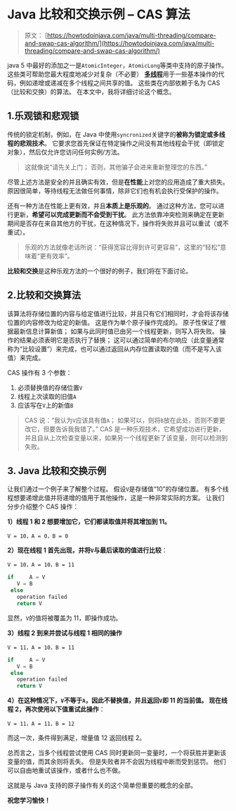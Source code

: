 # Java 比较和交换示例 – CAS 算法

> 原文： [https://howtodoinjava.com/java/multi-threading/compare-and-swap-cas-algorithm/](https://howtodoinjava.com/java/multi-threading/compare-and-swap-cas-algorithm/)

java 5 中最好的添加之一是`AtomicInteger`，`AtomicLong`等类中支持的原子操作。这些类可帮助您最大程度地减少对复杂（不必要） [**多线程**](//howtodoinjava.com/category/java/multi-threading/ "multi-threading")用于一些基本操作的代码，例如递增或递减在多个线程之间共享的值。 这些类在内部依赖于名为  CAS（比较和交换）的算法。 在本文中，我将详细讨论这个概念。

## 1.乐观锁和悲观锁

传统的锁定机制，例如，在 Java 中使用`syncronized`关键字的**被称为锁定或多线程的悲观技术**。 它要求您首先保证在特定操作之间没有其他线程会干扰（即锁定对象），然后仅允许您访问任何实例/方法。

> 这就像说“请先关上门； 否则，其他骗子会进来重新整理您的东西。”

尽管上述方法是安全的并且确实有效，但是**在性能**上对您的应用造成了重大损失。 原因很简单，等待线程无法做任何事情，除非它们也有机会执行受保护的操作。

还有一种方法在性能上更有效，并且**本质上是乐观的**。 通过这种方法，您可以进行更新，**希望可以完成更新而不会受到干扰**。 此方法依靠冲突检测来确定在更新期间是否存在来自其他方的干扰，在这种情况下，操作将失败并且可以重试（或不重试）。

> 乐观的方法就像老话所说：“获得宽容比得到许可更容易”，这里的“轻松”意味着“更有效率”。

**比较和交换**是这种乐观方法的一个很好的例子，我们将在下面讨论。

## 2.比较和交换算法

该算法将存储位置的内容与给定值进行比较，并且只有它们相同时，才会将该存储位置的内容修改为给定的新值。 这是作为单个原子操作完成的。 原子性保证了根据最新信息计算新值； 如果与此同时值已由另一个线程更新，则写入将失败。 操作的结果必须表明它是否执行了替换； 这可以通过简单的布尔响应（此变量通常称为“比较设置”）来完成，也可以通过返回从内存位置读取的值（而不是写入该值）来完成。

CAS 操作有 3 个参数：

1.  必须替换值的存储位置`V`
2.  线程上次读取的旧值`A`
3.  应该写在`V`上的新值`B` 

> CAS 说：“我认为`V`应该具有值`A`； 如果可以，则将`B`放在此处，否则不要更改它，但要告诉我我错了。” CAS 是一种乐观技术，它希望成功进行更新，并且自从上次检查变量以来，如果另一个线程更新了该变量，则可以检测到失败。

## 3\. Java 比较和交换示例

让我们通过一个例子来了解整个过程。 假设`V`是存储值“10”的存储位置。 有多个线程想要递增此值并将递增的值用于其他操作，这是一种非常实际的方案。 让我们分步介绍整个 CAS 操作：

**1）线程 1 和 2 想要增加它，它们都读取值并将其增加到 11。**

`V = 10，A = 0，B = 0`

**2）现在线程 1 首先出现，并将`V`与最后读取的值进行比较**：

`V = 10，A = 10，B = 11`

```java
if     A = V
   V = B
 else
   operation failed
   return V
```

显然，`V`的值将被覆盖为 11，即操作成功。

**3）线程 2 到来并尝试与线程 1 相同的操作**

`V = 11，A = 10，B = 11`

```java
if     A = V
   V = B
 else
   operation failed
   return V
```

**4）在这种情况下，`V`不等于`A`，因此不替换值，并且返回`V`即 11 的当前值。 现在线程 2，再次使用以下值重试此操作**：

`V = 11，A = 11，B = 12`

而这一次，条件得到满足，增量值 12 返回线程 2。

总而言之，当多个线程尝试使用 CAS 同时更新同一变量时，一个将获胜并更新该变量的值，而其余则将丢失。 但是失败者并不会因为线程中断而受到惩罚。 他们可以自由地重试该操作，或者什么也不做。

这就是与 Java 支持的原子操作有关的这个简单但重要的概念的全部。

**祝您学习愉快！**